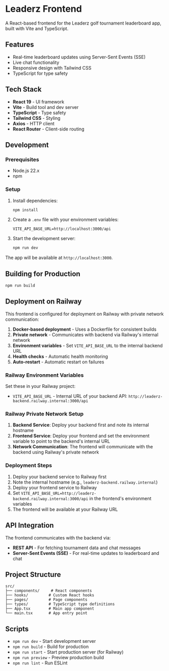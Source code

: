 # Leaderz Frontend

A React-based frontend for the Leaderz golf tournament leaderboard app, built with Vite and TypeScript.

## Features

- Real-time leaderboard updates using Server-Sent Events (SSE)
- Live chat functionality
- Responsive design with Tailwind CSS
- TypeScript for type safety

## Tech Stack

- **React 19** - UI framework
- **Vite** - Build tool and dev server
- **TypeScript** - Type safety
- **Tailwind CSS** - Styling
- **Axios** - HTTP client
- **React Router** - Client-side routing

## Development

### Prerequisites

- Node.js 22.x
- npm

### Setup

1. Install dependencies:
   ```bash
   npm install
   ```

2. Create a `.env` file with your environment variables:
   ```env
   VITE_API_BASE_URL=http://localhost:3000/api
   ```

3. Start the development server:
   ```bash
   npm run dev
   ```

The app will be available at `http://localhost:3000`.

## Building for Production

```bash
npm run build
```

## Deployment on Railway

This frontend is configured for deployment on Railway with private network communication:

1. **Docker-based deployment** - Uses a Dockerfile for consistent builds
2. **Private network** - Communicates with backend via Railway's internal network
3. **Environment variables** - Set `VITE_API_BASE_URL` to the internal backend URL
4. **Health checks** - Automatic health monitoring
5. **Auto-restart** - Automatic restart on failures

### Railway Environment Variables

Set these in your Railway project:

- `VITE_API_BASE_URL` - Internal URL of your backend API: `http://leaderz-backend.railway.internal:3000/api`

### Railway Private Network Setup

1. **Backend Service**: Deploy your backend first and note its internal hostname
2. **Frontend Service**: Deploy your frontend and set the environment variable to point to the backend's internal URL
3. **Network Communication**: The frontend will communicate with the backend using Railway's private network

### Deployment Steps

1. Deploy your backend service to Railway first
2. Note the internal hostname (e.g., `leaderz-backend.railway.internal`)
3. Deploy your frontend service to Railway
4. Set `VITE_API_BASE_URL=http://leaderz-backend.railway.internal:3000/api` in the frontend's environment variables
5. The frontend will be available at your Railway URL

## API Integration

The frontend communicates with the backend via:

- **REST API** - For fetching tournament data and chat messages
- **Server-Sent Events (SSE)** - For real-time updates to leaderboard and chat

## Project Structure

```
src/
├── components/     # React components
├── hooks/         # Custom React hooks
├── pages/         # Page components
├── types/         # TypeScript type definitions
├── App.tsx        # Main app component
└── main.tsx       # App entry point
```

## Scripts

- `npm run dev` - Start development server
- `npm run build` - Build for production
- `npm run start` - Start production server (for Railway)
- `npm run preview` - Preview production build
- `npm run lint` - Run ESLint
